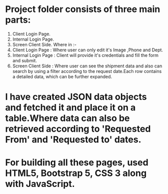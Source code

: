 #  Project folder consists of three main parts:
1. Client Login Page.
2. Internal Login Page.
3. Screen Client Side.
Where in :-
1. Client Login Page : Where user can only edit it's Image ,Phone and Dept. 
2. Internal Login Page : Client will provide it's credentials and fill the form and submit.
3. Screen Client Side : Where user can see the shipment data and also can search by using a filter according to the request date.Each row contains a detailed data, which can be further expanded.

#  I have created JSON data objects and fetched it and place it on a table.Where data can also be retrieved according to 'Requested From' and 'Requested to' dates.
#  For building all these pages, used HTML5, Bootstrap 5, CSS 3 along with JavaScript.